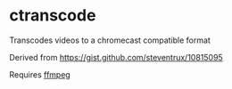 # ctranscode
Transcodes videos to a chromecast compatible format

Derived from https://gist.github.com/steventrux/10815095

Requires [ffmpeg](https://ffmpeg.org/)
